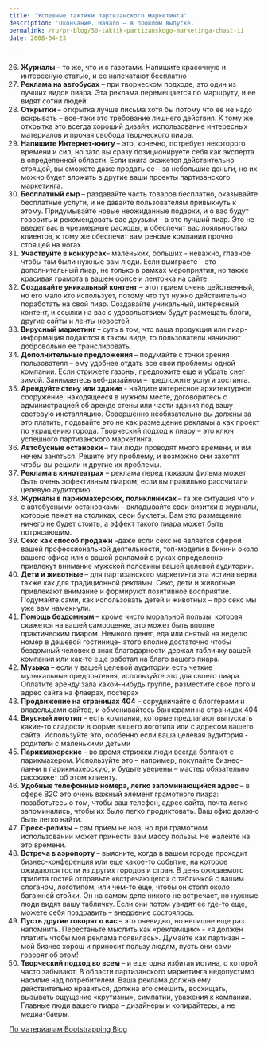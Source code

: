 ```yaml
---
title: 'Успешные тактики партизанского маркетинга'
description: 'Окончание. Начало — в прошлом выпуске.'
permalink: /ru/pr-blog/50-taktik-partizanskogo-marketinga-chast-ii
date: 2008-04-23

---
```


<ol start="26">
<li> <strong>Журналы</strong> – то же, что и с газетами. Напишите красочную и интересную статью, и ее напечатают бесплатно </li>
<li><strong>Реклама на автобусах</strong> – при творческом подходе, это один из лучших видов пиара. Эта реклама перемещается по маршруту, и ее видят сотни людей. </li>
<li><strong>Открытки </strong>– открытка лучше письма хотя бы потому что ее не надо вскрывать – все-таки это требование лишнего действия. К тому же, открытка это всегда хороший дизайн, использование интересных материалов и прочая свобода творческого пиара.</li>
<li><strong>Напишите Интернет-книгу </strong>– это, конечно, потребует некоторого времени и сил, но зато вы сразу позиционируете себя как эксперта в определенной области. Если книга окажется действительно стоящей, вы сможете даже продать ее – за небольшие деньги, но их можно будет вложить в другие ваши проекты партизанского маркетинга.</li>
<li><strong>Бесплатный сыр </strong>– раздавайте часть товаров бесплатно, оказывайте бесплатные услуги, и не давайте пользователям привыкнуть к этому. Придумывайте новые неожиданные подарки, и о вас будут говорить и рекомендовать вас друзьям – а это лучший пиар. Это не введет вас в чрезмерные расходы, и обеспечит вас лояльностью клиентов, к тому же обеспечит вам реноме компании прочно стоящей на ногах.</li>
<li><strong>Участвуйте в конкурсах</strong>– маленьких, больших -  неважно, главное чтобы там были нужные вам люди. Если выиграете – это дополнительный пиар, не только в рамках мероприятия, но также красивая грамота в вашем офисе и ленточка на сайте.</li>
<li><strong>Создавайте уникальный контент</strong> – этот прием очень действенный, но его мало кто использует, потому что тут нужно действительно поработать на свой пиар. Создавайте уникальный, интересный контент, и ссылки на вас с удовольствием будут размещать блоги, другие сайты и ленты новостей</li>
<li><strong>Вирусный маркетинг </strong>–  суть в том, что ваша продукция или пиар-информация подаются в таком виде, то пользователи начинают добровольно ее транслировать.</li>
<li><strong>Дополнительные предложения </strong>– подумайте с точки зрения пользователя – ему удобнее отдать все свои проблемы одной компании. Если стрижете газоны, предложите еще и убрать снег зимой. Занимаетесь веб-дизайном – предложите услуги хостинга. </li>
<li><strong>Арендуйте стену или здание </strong>- найдите интересное архитектурное сооружение, находящееся в нужном месте, договоритесь с администрацией об аренде стены или части здания под вашу световую инсталляцию. Совершенно необязательно вы должны за это платить, подавайте это не как размещение рекламы а как проект по украшению города. Творческий подход к пиару – это ключ успешного партизанского маркетинга. </li>
<li><strong>Автобусные остановки </strong>– там люди проводят много времени, и им нечем заняться. Решите эту проблему, и возможно они захотят чтобы вы решили и другие их проблемы. </li>
<li><strong>Реклама в кинотеатрах</strong> – реклама перед показом фильма может быть очень эффективным пиаром, если вы правильно рассчитали целевую аудиторию</li>
<li><strong>Журналы в парикмахерских, поликлиниках </strong>– та же ситуация что и с автобусными остановками – вкладывайте свои визитки в журналы, которые лежат на столиках, свои буклеты. Вам это размещение ничего не будет стоить, а эффект такого пиара может быть потрясающим.</li>
<li><strong>Секс как способ продажи</strong> –даже если секс не является сферой вашей профессиональной деятельности, топ-модели в бикини около вашего офиса или с вашей рекламой в руках определенно привлекут внимание мужской половины вашей целевой аудитории.</li>
<li><strong>Дети и животные </strong>– для партизанского маркетинга  эта истина верна также как для традиционной рекламы. Секс, дети и животные привлекают внимание и формируют позитивное восприятие. Подумайте сами, как использовать детей и животных – про секс мы уже вам намекнули.</li>
<li><strong>Помощь бездомным </strong>– кроме чисто моральной пользы, которая скажется на вашей самооценке, это может быть вполне практическим пиаром. Немного денег, еда или снятый на неделю номер в дешевой гостинице-  этого вполне достаточно чтобы бездомный человек в знак благодарности держал табличку вашей компании или как-то еще работал на благо вашего пиара.  </li>
<li><strong>Музыка</strong> – если у вашей целевой аудитории есть четкие музыкальные предпочтения, используйте это для своего пиара. Оплатите аренду зала какой-нибудь группе, разместите свое лого  и адрес сайта на флаерах, постерах</li>
<li><strong>Продвижение на страницах 404</strong> – сорудничайте с блоггерами  и владельцами сайтов, и обменивайтесь баннерами на страницах 404</li>
<li><strong>Вкусный логотип</strong> – есть компании, которые предлагают выпускать какие-то сладости в форме вашего логотипа или с адресом вашего сайта. Используйте это, особенно если ваша целевая аудитория - родители с маленькими детьми</li>
<li><strong>Парикмахерские</strong> – во время стрижки люди всегда болтают с парикмахером. Используйте это – например, покупайте бизнес-ланчи в парикмахерскую, и будьте уверены – мастер обязательно расскажет об этом клиенту.</li>
<li><strong>Удобные телефонные номера, легко запоминающийся адрес </strong>– в сфере B2C это очень важный элемент грамотного пиара: позаботьтесь о том, чтобы ваш телефон, адрес сайта, почта легко запоминались, чтобы их было легко продиктовать. Ваш офис должно быть легко найти.</li>
<li><strong>Пресс-релизы </strong>– сам прием не нов, но при грамотном использовании может принести вам массу пользы. Не жалейте на это времени. </li>
<li><strong>Встреча в аэропорту </strong>– выясните, когда в вашем городе проходит бизнес-конференция или еще какое-то событие, на которое ожидаются гости из других городов и стран. В день ожидаемого прилета гостей отправьте «встречающего» с табличкой с вашим слоганом, логотипом, или чем-то еще, чтобы он стоял около багажной стойки. Он на самом деле никого не встречает, но нужные люди видят вашу табличку. Если они потом увидят ее где-то еще, можете себя поздравить – внедрение состоялось. </li>
<li><strong>Пусть другие говорят о вас </strong>– это очевидно, но нелишне еще раз напомнить. Перестаньте мыслить как «рекламщик» - «я должен платить чтобы моя реклама появилась». Думайте как партизан – мой бизнес хорош и приносит пользу людям, пусть они сами говорят об этом!</li>
<li><strong>Творческий подход во всем </strong>– и еще одна избитая истина, о которой часто забывают. В области партизанского маркетинга недопустимо насилие над потребителем. Ваша реклама должна ему действительно нравиться, должна его смешить, восхищать, вызывать ощущение «крутизны», симпатии, уважения к компании. Главные люди вашего пиара – дизайнеры и копирайтеры, а не медиа-баеры.</li>
</ol>

<a href="http://www.bootstrappingblog.com/50-guerrilla-marketing-tactics-you-should-be-using">По материалам Bootstrapping Blog</a>

